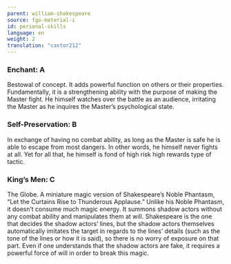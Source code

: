 ```yaml
---
parent: william-shakespeare
source: fgo-material-i
id: personal-skills
language: en
weight: 2
translation: "castor212"
---
```


### Enchant: A

Bestowal of concept. It adds powerful function on others or their properties.
Fundamentally, it is a strengthening ability with the purpose of making the Master fight.
He himself watches over the battle as an audience, irritating the Master as he inquires the Master’s psychological state.

### Self-Preservation: B

In exchange of having no combat ability, as long as the Master is safe he is able to escape from most dangers. In other words, he himself never fights at all.
Yet for all that, he himself is fond of high risk high rewards type of tactic.

### King’s Men: C

The Globe. A miniature magic version of Shakespeare’s Noble Phantasm, “Let the Curtains Rise to Thunderous Applause.”
Unlike his Noble Phantasm, it doesn’t consume much magic energy. It summons shadow actors without any combat ability and manipulates them at will.
Shakespeare is the one that decides the shadow actors’ lines, but the shadow actors themselves automatically imitates the target in regards to the lines’ details (such as the tone of the lines or how it is said), so there is no worry of exposure on that part.
Even if one understands that the shadow actors are fake, it requires a powerful force of will in order to break this magic.
